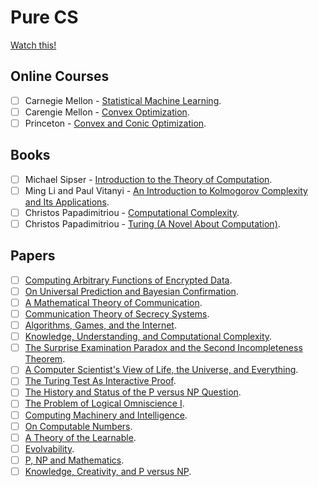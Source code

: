 # Pure CS

[Watch this!](https://stellar.mit.edu/courseguide/)

## Online Courses
 - [ ] Carnegie Mellon - [Statistical Machine Learning](http://www.stat.cmu.edu/~ryantibs/statml/).
 - [ ] Carengie Mellon - [Convex Optimization](https://www.youtube.com/watch?v=XFKBNJ14UmY&list=PLjbUi5mgii6AVdvImLB9-Hako68p9MpIC).
 - [ ] Princeton - [Convex and Conic Optimization](http://aaa.princeton.edu/orf523).

## Books
- [ ] Michael Sipser - [Introduction to the Theory of Computation](https://www.amazon.com/Introduction-Theory-Computation-Michael-Sipser/dp/0534950973/ref=sr_1_1?s=books&ie=UTF8&qid=1315273796&sr=1-1).
- [ ] Ming Li and Paul Vitanyi - [An Introduction to Kolmogorov Complexity and Its Applications](https://www.amazon.com/Introduction-Kolmogorov-Complexity-Applications-Computer/dp/0387339981/ref=sr_1_1?ie=UTF8&qid=1315403140&sr=8-1).
- [ ] Christos Papadimitriou - [Computational Complexity](https://www.amazon.com/Computational-Complexity-Christos-H-Papadimitriou/dp/0201530821/ref=sr_1_1?s=books&ie=UTF8&qid=1315273863&sr=1-1).
- [ ] Christos Papadimitriou - [Turing (A Novel About Computation)](https://www.amazon.com/Turing-Novel-Computation-Christos-Papadimitriou/dp/0262661918/ref=sr_1_1?s=books&ie=UTF8&qid=1315273937&sr=1-1).

## Papers
- [ ] [Computing Arbitrary Functions of Encrypted Data](https://crypto.stanford.edu/craig/easy-fhe.pdf).
- [ ] [On Universal Prediction and Bayesian Confirmation](http://arxiv.org/pdf/0709.1516).
- [ ] [A Mathematical Theory of Communication](http://people.math.harvard.edu/~ctm/home/text/others/shannon/entropy/entropy.pdf).
- [ ] [Communication Theory of Secrecy Systems](http://netlab.cs.ucla.edu/wiki/files/shannon1949.pdf).
- [ ] [Algorithms, Games, and the Internet](http://www.eecs.harvard.edu/~parkes/cs286r/spring02/papers/stoc01.pdf).
- [ ] [Knowledge, Understanding, and Computational Complexity](https://citeseerx.ist.psu.edu/viewdoc/download?doi=10.1.1.98.4920&rep=rep1&type=pdf).
- [ ] [The Surprise Examination Paradox and the Second Incompleteness Theorem](https://arxiv.org/abs/1011.4974).
- [ ] [A Computer Scientist's View of Life, the Universe, and Everything](https://arxiv.org/abs/quant-ph/9904050).
- [ ] [The Turing Test As Interactive Proof](https://dash.harvard.edu/bitstream/1/2027203/5/turing-interactive-proof.pdf).
- [ ] [The History and Status of the P versus NP Question](https://www.win.tue.nl/~gwoegi/P-versus-NP/sipser.pdf).
- [ ] [The Problem of Logical Omniscience I](https://www.jstor.org/stable/20116982?seq=1). 
- [ ] [Computing Machinery and Intelligence](https://academic.oup.com/mind/article/LIX/236/433/986238).
- [ ] [On Computable Numbers](https://www.cs.virginia.edu/~robins/Turing_Paper_1936.pdf).
- [ ] [A Theory of the Learnable](https://people.mpi-inf.mpg.de/~mehlhorn/SeminarEvolvability/ValiantLearnable.pdf).
- [ ] [Evolvability](https://dash.harvard.edu/bitstream/handle/1/2643031/Valiant_Evolvability.pdf).
- [ ] [P, NP and Mathematics](https://www.math.ias.edu/~avi/PUBLICATIONS/MYPAPERS/W06/w06.pdf).
- [ ] [Knowledge, Creativity, and P versus NP](https://www.math.ias.edu/~avi/PUBLICATIONS/MYPAPERS/AW09/AW09.pdf).
